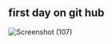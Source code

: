 ## first day on git hub

![Screenshot (107)](https://user-images.githubusercontent.com/101451780/161336957-2b2a1cdc-b37b-41e7-97f6-99957b1bf389.png)
